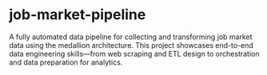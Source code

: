 # job-market-pipeline
A fully automated data pipeline for collecting and transforming job market data using the medallion architecture. This project showcases end-to-end data engineering skills—from web scraping and ETL design to orchestration and data preparation for analytics.
